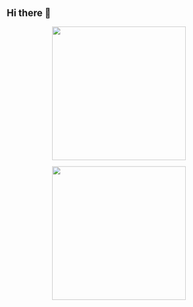 ## Hi there 👋
<p align="center">
  <a href="https://skillicons.dev">
    <img width="300"  src="https://github-readme-stats.vercel.app/api/top-langs/?username=mohsen0146&layout=compact&theme=vision-friendly-dark)(https://github.com/mohsen0146/github-readme-stats)" />
  </a>
</p>



<p align="center">
  <a href="https://skillicons.dev">
    <img width="300"  src="https://skillicons.dev/icons?i=react,nextjs,js,tailwind,html,css,alpinejs,redux,figma&perline=3" />
  </a>
</p>


<!--
**mohsen0146/mohsen0146** is a ✨ _special_ ✨ repository because its `README.md` (this file) appears on your GitHub profile.

Here are some ideas to get you started:

- 🔭 I’m currently working on ...
- 🌱 I’m currently learning ...
- 👯 I’m looking to collaborate on ...
- 🤔 I’m looking for help with ...
- 💬 Ask me about ...
- 📫 How to reach me: ...
- 😄 Pronouns: ...
- ⚡ Fun fact: ...
-->
